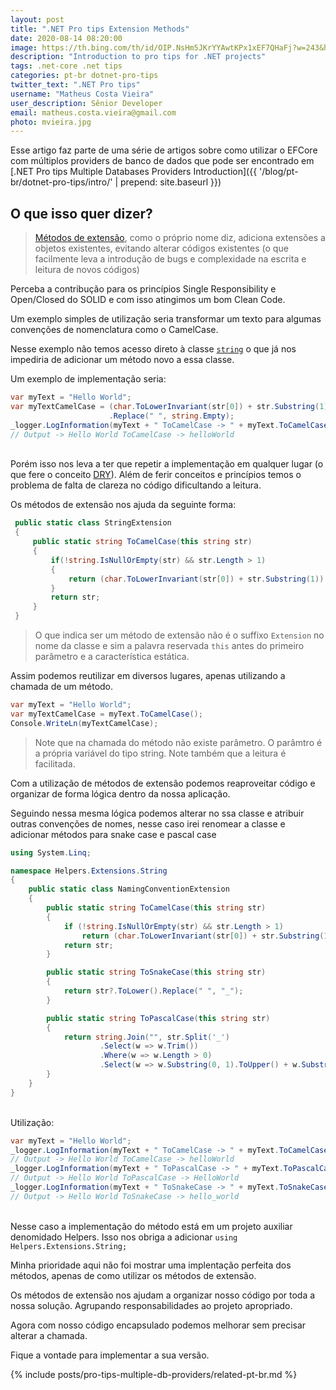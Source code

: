 ```yaml
---
layout: post
title: ".NET Pro tips Extension Methods"
date: 2020-08-14 08:20:00
image: https://th.bing.com/th/id/OIP.NsHm5JKrYYAwtKPx1xEF7QHaFj?w=243&h=182&c=7&o=5&pid=1.7
description: "Introduction to pro tips for .NET projects"
tags: .net-core .net tips
categories: pt-br dotnet-pro-tips
twitter_text: ".NET Pro tips"
username: "Matheus Costa Vieira"
user_description: Sênior Developer
email: matheus.costa.vieira@gmail.com
photo: mvieira.jpg
---
```


Esse artigo faz parte de uma série de artigos sobre como utilizar o EFCore com múltiplos providers de banco de dados que pode ser encontrado em [.NET Pro tips Multiple Databases Providers Introduction]({{ '/blog/pt-br/dotnet-pro-tips/intro/'  | prepend: site.baseurl }})

## O que isso quer dizer?

> [Métodos de extensão](https://docs.microsoft.com/pt-br/dotnet/csharp/programming-guide/classes-and-structs/extension-methods), como o próprio nome diz, adiciona extensões a objetos existentes, evitando alterar códigos existentes (o que facilmente leva a introdução de bugs e complexidade na escrita e leitura de novos códigos)

Perceba a contribução para os princípios Single Responsibility e Open/Closed do SOLID e com isso atingimos um bom Clean Code.

Um exemplo simples de utilização seria transformar um texto para algumas convenções de nomenclatura como o CamelCase.

Nesse exemplo não temos acesso direto à classe [`string`](https://docs.microsoft.com/en-us/dotnet/api/system.string?view=netcore-3.1) o que já nos impediria de adicionar um método novo a essa classe.

Um exemplo de implementação seria:

```c#
var myText = "Hello World";
var myTextCamelCase = (char.ToLowerInvariant(str[0]) + str.Substring(1))
                      .Replace(" ", string.Empty);
_logger.LogInformation(myText + " ToCamelCase -> " + myText.ToCamelCase());
// Output -> Hello World ToCamelCase -> helloWorld
```
\
Porém isso nos leva a ter que repetir a implementação em qualquer lugar (o que fere o conceito [DRY](https://pt.wikipedia.org/wiki/Don%27t_repeat_yourself)). Além de ferir conceitos e princípios temos o problema de falta de clareza no código dificultando a leitura.

Os métodos de extensão nos ajuda da seguinte forma:

```c#
 public static class StringExtension
 {
     public static string ToCamelCase(this string str)
     {
         if(!string.IsNullOrEmpty(str) && str.Length > 1)
         {
             return (char.ToLowerInvariant(str[0]) + str.Substring(1)).Replace(" ", string.Empty);
         }
         return str;
     }
 }
```

> O que indica ser um método de extensão não é o suffixo `Extension` no nome da classe e sim a palavra reservada `this` antes do primeiro parâmetro e a característica estática.

Assim podemos reutilizar em diversos lugares, apenas utilizando a chamada de um método.

```c#
var myText = "Hello World";
var myTextCamelCase = myText.ToCamelCase();
Console.WriteLn(myTextCamelCase);
```

> Note que na chamada do método não existe parâmetro. O parâmtro é a própria variável do tipo string.
> Note também que a leitura é facilitada.

Com a utilização de métodos de extensão podemos reaproveitar código e organizar de forma lógica dentro da nossa aplicação.

Seguindo nessa mesma lógica podemos alterar no ssa classe e atribuir outras convenções de nomes, nesse caso irei renomear a classe e adicionar métodos para snake case e pascal case

```c#
using System.Linq;

namespace Helpers.Extensions.String
{
    public static class NamingConventionExtension
    {
        public static string ToCamelCase(this string str)
        {
            if (!string.IsNullOrEmpty(str) && str.Length > 1)
                return (char.ToLowerInvariant(str[0]) + str.Substring(1)).Replace(" ", string.Empty);
            return str;
        }

        public static string ToSnakeCase(this string str)
        {
            return str?.ToLower().Replace(" ", "_");
        }

        public static string ToPascalCase(this string str)
        {
            return string.Join("", str.Split('_')
                    .Select(w => w.Trim())
                    .Where(w => w.Length > 0)
                    .Select(w => w.Substring(0, 1).ToUpper() + w.Substring(1).ToLower()));
        }
    }
}
```
\
Utilização:

```c#
var myText = "Hello World";
_logger.LogInformation(myText + " ToCamelCase -> " + myText.ToCamelCase());
// Output -> Hello World ToCamelCase -> helloWorld
_logger.LogInformation(myText + " ToPascalCase -> " + myText.ToPascalCase());
// Output -> Hello World ToPascalCase -> HelloWorld
_logger.LogInformation(myText + " ToSnakeCase -> " + myText.ToSnakeCase());
// Output -> Hello World ToSnakeCase -> hello_world
```
\
Nesse caso a implementação do método está em um projeto auxiliar denomidado Helpers. Isso nos obriga a adicionar `using Helpers.Extensions.String;`

Minha prioridade aqui não foi mostrar uma implentação perfeita dos métodos, apenas de como utilizar os métodos de extensão.

Os métodos de extensão nos ajudam a organizar nosso código por toda a nossa solução. Agrupando responsabilidades ao projeto apropriado.

Agora com nosso código encapsulado podemos melhorar sem precisar alterar a chamada.

Fique a vontade para implementar a sua versão.

{% include posts/pro-tips-multiple-db-providers/related-pt-br.md %}